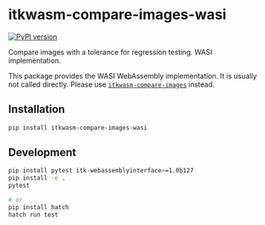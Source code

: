 # itkwasm-compare-images-wasi

[![PyPI version](https://badge.fury.io/py/itkwasm-compare-images-wasi.svg)](https://badge.fury.io/py/itkwasm-compare-images-wasi)

Compare images with a tolerance for regression testing. WASI implementation.

This package provides the WASI WebAssembly implementation. It is usually not called directly. Please use [`itkwasm-compare-images`](https://pypi.org/project/itkwasm-compare-images/) instead.


## Installation

```sh
pip install itkwasm-compare-images-wasi
```

## Development

```sh
pip install pytest itk-webassemblyinterface>=1.0b127
pip install -e .
pytest

# or
pip install hatch
hatch run test
```
